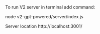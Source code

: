 To run V2 server in terminal add command:

node v2-gpt-powered/server/index.js

Server location http://localhost:3001/

